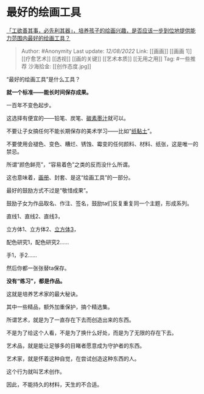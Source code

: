 # 最好的绘画工具
[「工欲善其事，必先利其器」，培养孩子的绘画兴趣，是否应该一步到位地提供能力范围内最好的绘画工具？](https://www.zhihu.com/question/547200488/answer/2613523735)

> Author: #Anonymity
> Last update: *12/08/2022*
> Link: [[画画]] [[画画 1]] [[疗愈艺术]] [[透视]] [[画的关键]] [[艺术本质]] [[无用之用]]
> Tag: #一些推荐
> 沙海拾金: [[创作态度.jpg]]

“最好的绘画工具”是什么工具？

**就一个标准——能长时间保存成果。**

一百年不变色起步。

这选择有便宜的——铅笔、炭笔、[碳素墨汁](https://www.zhihu.com/search?q=%E7%A2%B3%E7%B4%A0%E5%A2%A8%E6%B1%81&search_source=Entity&hybrid_search_source=Entity&hybrid_search_extra=%7B%22sourceType%22%3A%22answer%22%2C%22sourceId%22%3A2613523735%7D)就可以。

不要让子女搞任何不能长期保存的美术学习——比如“[纸黏土](https://www.zhihu.com/search?q=%E7%BA%B8%E9%BB%8F%E5%9C%9F&search_source=Entity&hybrid_search_source=Entity&hybrid_search_extra=%7B%22sourceType%22%3A%22answer%22%2C%22sourceId%22%3A2613523735%7D)”。

不要使用会褪色、变色、糟烂、锈蚀、霉变的任何颜料、材料、纸张，这是唯一的禁忌。

所谓“颜色鲜亮”，“容易着色”之类的反而没什么所谓。

这也意味着，[画册](https://www.zhihu.com/search?q=%E7%94%BB%E5%86%8C&search_source=Entity&hybrid_search_source=Entity&hybrid_search_extra=%7B%22sourceType%22%3A%22answer%22%2C%22sourceId%22%3A2613523735%7D)、封套、是这“绘画工具”的一部分。

最好的鼓励方式不过是“敬惜成果”。

鼓励子女为作品取名、作注、签名，鼓励ta们反复重复同一个主题，形成系列。

直线1、直线2、直线3，

立方体1、立方体2、[立方体3](https://www.zhihu.com/search?q=%E7%AB%8B%E6%96%B9%E4%BD%933&search_source=Entity&hybrid_search_source=Entity&hybrid_search_extra=%7B%22sourceType%22%3A%22answer%22%2C%22sourceId%22%3A2613523735%7D)，

配色研究1，配色研究2……

手1，手2……

然后你都一张张替ta保存。

**没有“练习”，都是作品。**

这就是培养艺术家的最大秘诀。

其中一些精品，额外加重保护，搞个精选集。

所谓艺术，就是为了一直存在下去而创造出来的东西。

不是为了给这个人看，不是为了换什么好处，而是为了无限的存在下去。

艺术品，就是能让足够多的目睹者愿意成为守护者的东西。

艺术家，就是怀着这种自觉，在尝试创造这种东西的人。

这个行为就叫艺术创作。

因此，不能持久的材料，天生的不合适。
